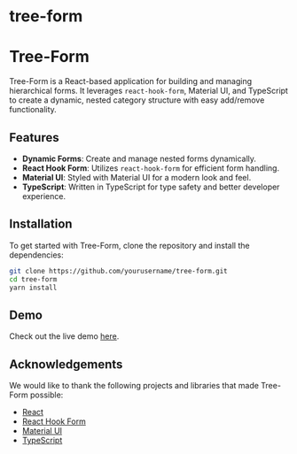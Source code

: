 # tree-form

# Tree-Form

Tree-Form is a React-based application for building and managing hierarchical forms. It leverages `react-hook-form`, Material UI, and TypeScript to create a dynamic, nested category structure with easy add/remove functionality.

## Features

- **Dynamic Forms**: Create and manage nested forms dynamically.
- **React Hook Form**: Utilizes `react-hook-form` for efficient form handling.
- **Material UI**: Styled with Material UI for a modern look and feel.
- **TypeScript**: Written in TypeScript for type safety and better developer experience.

## Installation

To get started with Tree-Form, clone the repository and install the dependencies:

```bash
git clone https://github.com/yourusername/tree-form.git
cd tree-form
yarn install
```

## Demo

Check out the live demo [here](https://tree-form.vercel.app/).

## Acknowledgements

We would like to thank the following projects and libraries that made Tree-Form possible:

- [React](https://reactjs.org/)
- [React Hook Form](https://react-hook-form.com/)
- [Material UI](https://material-ui.com/)
- [TypeScript](https://www.typescriptlang.org/)
